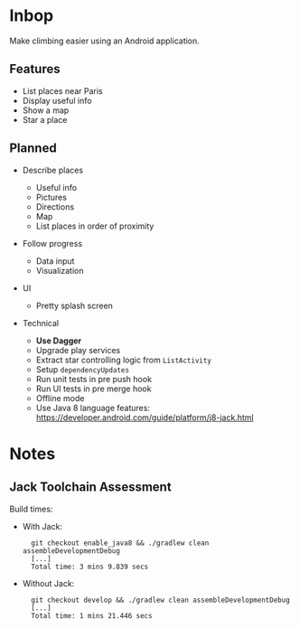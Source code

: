 # Inbop

Make climbing easier using an Android application.

## Features

- List places near Paris
- Display useful info 
- Show a map
- Star a place

## Planned

- Describe places
  - Useful info
  - Pictures
  - Directions
  - Map
  - List places in order of proximity

- Follow progress
    - Data input
    - Visualization

- UI
  - Pretty splash screen

- Technical
  - **Use Dagger**
  - Upgrade play services
  - Extract star controlling logic from `ListActivity`
  - Setup `dependencyUpdates`
  - Run unit tests in pre push hook
  - Run UI tests in pre merge hook
  - Offline mode
  - Use Java 8 language features: https://developer.android.com/guide/platform/j8-jack.html

# Notes

## Jack Toolchain Assessment

Build times:

- With Jack:

        git checkout enable_java8 && ./gradlew clean assembleDevelopmentDebug
        [...]
        Total time: 3 mins 9.839 secs

- Without Jack:

        git checkout develop && ./gradlew clean assembleDevelopmentDebug
        [...]
        Total time: 1 mins 21.446 secs